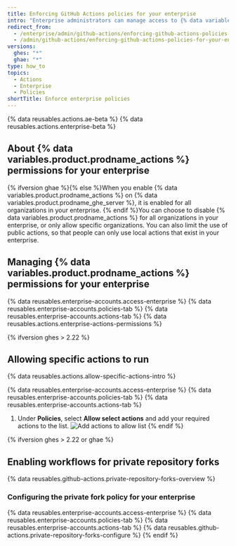 ```yaml
---
title: Enforcing GitHub Actions policies for your enterprise
intro: "Enterprise administrators can manage access to {% data variables.product.prodname_actions %} in an enterprise."
redirect_from:
  - /enterprise/admin/github-actions/enforcing-github-actions-policies-for-your-enterprise
  - /admin/github-actions/enforcing-github-actions-policies-for-your-enterprise
versions:
  ghes: "*"
  ghae: "*"
type: how_to
topics:
  - Actions
  - Enterprise
  - Policies
shortTitle: Enforce enterprise policies
---
```


{% data reusables.actions.ae-beta %}
{% data reusables.actions.enterprise-beta %}

## About {% data variables.product.prodname_actions %} permissions for your enterprise

{% ifversion ghae %}{% else %}When you enable {% data variables.product.prodname_actions %} on {% data variables.product.prodname_ghe_server %}, it is enabled for all organizations in your enterprise. {% endif %}You can choose to disable {% data variables.product.prodname_actions %} for all organizations in your enterprise, or only allow specific organizations. You can also limit the use of public actions, so that people can only use local actions that exist in your enterprise.

## Managing {% data variables.product.prodname_actions %} permissions for your enterprise

{% data reusables.enterprise-accounts.access-enterprise %}
{% data reusables.enterprise-accounts.policies-tab %}
{% data reusables.enterprise-accounts.actions-tab %}
{% data reusables.actions.enterprise-actions-permissions %}

{% ifversion ghes > 2.22 %}

## Allowing specific actions to run

{% data reusables.actions.allow-specific-actions-intro %}

{% data reusables.enterprise-accounts.access-enterprise %}
{% data reusables.enterprise-accounts.policies-tab %}
{% data reusables.enterprise-accounts.actions-tab %}

1. Under **Policies**, select **Allow select actions** and add your required actions to the list.
   ![Add actions to allow list](/assets/images/help/organizations/enterprise-actions-policy-allow-list.png)
   {% endif %}

{% ifversion ghes > 2.22 or ghae %}

## Enabling workflows for private repository forks

{% data reusables.github-actions.private-repository-forks-overview %}

### Configuring the private fork policy for your enterprise

{% data reusables.enterprise-accounts.access-enterprise %}
{% data reusables.enterprise-accounts.policies-tab %}
{% data reusables.enterprise-accounts.actions-tab %}
{% data reusables.github-actions.private-repository-forks-configure %}
{% endif %}

